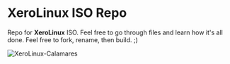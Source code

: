 # XeroLinux ISO Repo

Repo for **XeroLinux** ISO. Feel free to go through files and learn how it's all done. Feel free to fork, rename, then build. ;)

![XeroLinux-Calamares](https://i.imgur.com/9sjGFSN.png)
